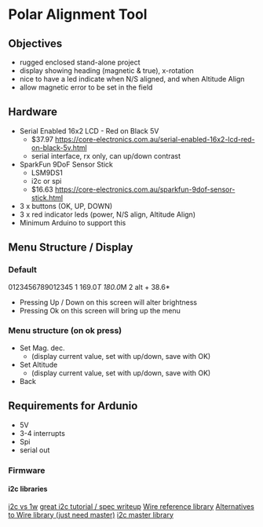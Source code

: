 # Polar Alignment Tool

## Objectives

* rugged enclosed stand-alone project
* display showing heading (magnetic & true), x-rotation
* nice to have a led indicate when N/S aligned, and when Altitude Align
* allow magnetic error to be set in the field

## Hardware

* Serial Enabled 16x2 LCD - Red on Black 5V
  * $37.97 https://core-electronics.com.au/serial-enabled-16x2-lcd-red-on-black-5v.html
  * serial interface, rx only, can up/down contrast
* SparkFun 9DoF Sensor Stick
  * LSM9DS1
  * i2c or spi
  * $16.63 https://core-electronics.com.au/sparkfun-9dof-sensor-stick.html
* 3 x buttons (OK, UP, DOWN)
* 3 x red indicator leds (power, N/S align, Altitude Align)
* Minimum Arduino to support this

## Menu Structure / Display

### Default

  0123456789012345
1 169.0*T  180.0*M
2 alt + 38.6*

* Pressing Up / Down on this screen will alter brightness
* Pressing Ok on this screen will bring up the menu

### Menu structure (on ok press)

* Set Mag. dec.
  * (display current value, set with up/down, save with OK)
* Set Altitude
  * (display current value, set with up/down, save with OK)
* Back

## Requirements for Ardunio

* 5V
* 3-4 interrupts
* Spi
* serial out

### Firmware

#### i2c libraries

[i2c vs 1w](https://forum.arduino.cc/index.php?topic=176060.0)
[great i2c tutorial / spec writeup](http://www.robot-electronics.co.uk/i2c-tutorial)
[Wire reference library](https://www.arduino.cc/en/Reference/Wire)
[Alternatives to Wire library (just need master)](https://arduino.stackexchange.com/questions/11689/alternatives-to-wire-library-for-i2c)
[i2c master library](https://github.com/rambo/I2C)

